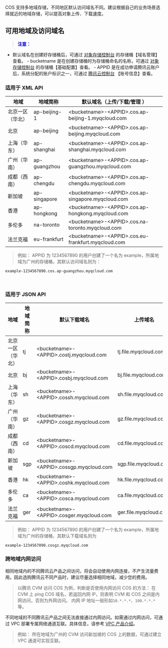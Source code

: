 COS 支持多地域存储，不同地区默认访问域名不同。建议根据自己的业务场景选择就近的地域存储，可以提高对象上传、下载速度。
## 可用地域及访问域名
><font color="#0000cc">**注意：** </font>
- 默认域名在创建好存储桶后，可通过 [对象存储控制台](https://console.cloud.tencent.com/cos4) 的存储桶【域名管理】查看。
- bucketname 是在创建存储桶时为存储桶命名的名称，可通过 [对象存储控制台](https://console.cloud.tencent.com/cos4) 的存储桶【基础配置】查看。
- APPID 是在成功申请腾讯云账户后，系统分配的账户标识之一，可通过 [腾讯云控制台](https://console.cloud.tencent.com/developer) 【账号信息】查看。

### 适用于 XML API
| 地域 | 地域简称 | 默认域名（上传/下载/管理 ） |
| ------ | ------- | ----------------------------------- |
| 北京一区（华北） | ap-beijing-1 | &lt;bucketname&gt;-&lt;APPID&gt;.cos.ap-beijing-1.myqcloud.com |
| 北京 | ap-beijing | &lt;bucketname&gt;-&lt;APPID&gt;.cos.ap-beijing.myqcloud.com |
| 上海（华东） | ap-shanghai | &lt;bucketname&gt;-&lt;APPID&gt;.cos.ap-shanghai.myqcloud.com |
| 广州（华南） | ap-guangzhou | &lt;bucketname&gt;-&lt;APPID&gt;.cos.ap-guangzhou.myqcloud.com |
| 成都（西南） | ap-chengdu | &lt;bucketname&gt;-&lt;APPID&gt;.cos.ap-chengdu.myqcloud.com |
| 新加坡 | ap-singapore | &lt;bucketname&gt;-&lt;APPID&gt;.cos.ap-singapore.myqcloud.com |
| 香港 | ap-hongkong | &lt;bucketname&gt;-&lt;APPID&gt;.cos.ap-hongkong.myqcloud.com |
| 多伦多 | na-toronto | &lt;bucketname&gt;-&lt;APPID&gt;.cos.na-toronto.myqcloud.com |
| 法兰克福 | eu-frankfurt | &lt;bucketname&gt;-&lt;APPID&gt;.cos.eu-frankfurt.myqcloud.com |

> 例如：
APPID 为 1234567890 的用户创建了一个名为 example，所属地域为广州的存储桶，其默认访问域名则为：
```
example-1234567890.cos.ap-guangzhou.myqcloud.com
```
 
### 适用于 JSON API
| 地域 | 地域简称 | 默认下载域名 | 上传域名 | 
| ------ | ------- | ----------------------------------- | -------------------- | 
| 北京一区（华北） | tj | &lt;bucketname&gt;-&lt;APPID&gt;.costj.myqcloud.com | tj.file.myqcloud.com |
| 北京 | bj | &lt;bucketname&gt;-&lt;APPID&gt;.cosbj.myqcloud.com | bj.file.myqcloud.com |
| 上海（华东） | sh | &lt;bucketname&gt;-&lt;APPID&gt;.cossh.myqcloud.com | sh.file.myqcloud.com |
| 广州（华南） | gz | &lt;bucketname&gt;-&lt;APPID&gt;.cosgz.myqcloud.com | gz.file.myqcloud.com |
| 成都（西南） | cd | &lt;bucketname&gt;-&lt;APPID&gt;.coscd.myqcloud.com | cd.file.myqcloud.com |
| 新加坡 | sgp | &lt;bucketname&gt;-&lt;APPID&gt;.cossgp.myqcloud.com | sgp.file.myqcloud.com |
| 香港 | hk | &lt;bucketname&gt;-&lt;APPID&gt;.coshk.myqcloud.com | hk.file.myqcloud.com |
| 多伦多 | ca | &lt;bucketname&gt;-&lt;APPID&gt;.cosca.myqcloud.com | ca.file.myqcloud.com |
| 法兰克福 | ger | &lt;bucketname&gt;-&lt;APPID&gt;.cosger.myqcloud.com | ger.file.myqcloud.com |

> 例如：
APPID 为 1234567890 的用户创建了一个名为 example，所属地域为广州的存储桶，其默认下载域名则为
```
example-1234567890.cosgz.myqcloud.com
```

### 跨地域内网访问
相同地域内的不同腾讯云产品之间访问，将会自动使用内网连接，不产生流量费用。因此选购腾讯云不同产品时，建议尽量选择相同地域，减少您的费用。
> 以腾讯 CVM 访问 COS 为例，判断是否使用内网访问 COS 的方法：
在 CVM 上 ping COS 域名，若返回内网 IP，则表明 CVM 和 COS 之间是内网访问，否则为外网访问。
内网 IP 地址一般形如`10.*.*.*`、`100.*.*.*`等。

不同地域的不同腾讯云产品之间无法直接通过内网访问。如需通过内网访问，可通过 VPC 部署专属网络通道互联。具体信息，请参考 [VPC 产品介绍](https://cloud.tencent.com/product/vpc.html)。
> 例如：
所在地域为广州的 CVM 访问新加坡的 COS 上的数据，可通过建立 VPC 通道可实现互联。
